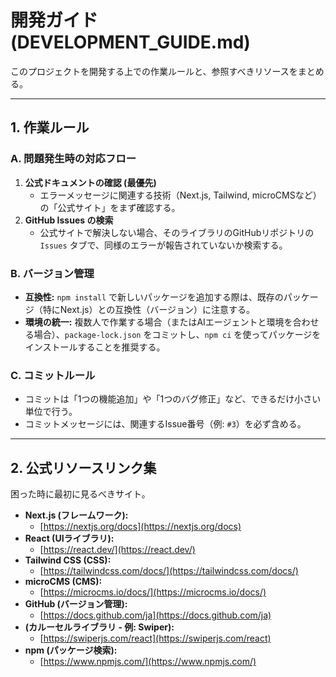 # 開発ガイド (DEVELOPMENT_GUIDE.md)

このプロジェクトを開発する上での作業ルールと、参照すべきリソースをまとめる。

---

## 1. 作業ルール

### A. 問題発生時の対応フロー

1.  **公式ドキュメントの確認 (最優先)**
    - エラーメッセージに関連する技術（Next.js, Tailwind, microCMSなど）の「公式サイト」をまず確認する。
2.  **GitHub Issues の検索**
    - 公式サイトで解決しない場合、そのライブラリのGitHubリポジトリの `Issues` タブで、同様のエラーが報告されていないか検索する。


### B. バージョン管理

- **互換性:** `npm install` で新しいパッケージを追加する際は、既存のパッケージ（特にNext.js）との互換性（バージョン）に注意する。
- **環境の統一:** 複数人で作業する場合（またはAIエージェントと環境を合わせる場合）、`package-lock.json` をコミットし、`npm ci` を使ってパッケージをインストールすることを推奨する。

### C. コミットルール

- コミットは「1つの機能追加」や「1つのバグ修正」など、できるだけ小さい単位で行う。
- コミットメッセージには、関連するIssue番号（例: `#3`）を必ず含める。

---

## 2. 公式リソースリンク集

困った時に最初に見るべきサイト。

- **Next.js (フレームワーク):**
  - [https://nextjs.org/docs](https://nextjs.org/docs)
- **React (UIライブラリ):**
  - [https://react.dev/](https://react.dev/)
- **Tailwind CSS (CSS):**
  - [https://tailwindcss.com/docs/](https://tailwindcss.com/docs/)
- **microCMS (CMS):**
  - [https://microcms.io/docs/](https://microcms.io/docs/)
- **GitHub (バージョン管理):**
  - [https://docs.github.com/ja](https://docs.github.com/ja)
- **(カルーセルライブラリ - 例: Swiper):**
  - [https://swiperjs.com/react](https://swiperjs.com/react)
- **npm (パッケージ検索):**
  - [https://www.npmjs.com/](https://www.npmjs.com/)